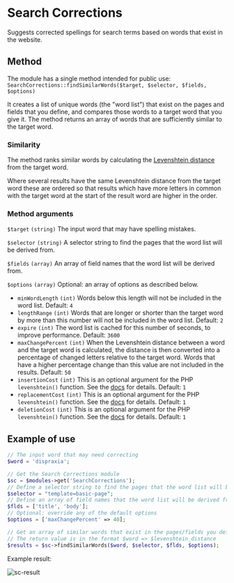 # Search Corrections

Suggests corrected spellings for search terms based on words that exist in the website.

## Method

The module has a single method intended for public use: `SearchCorrections::findSimilarWords($target, $selector, $fields, $options)`

It creates a list of unique words (the "word list") that exist on the pages and fields that you define, and compares those words to a target word that you give it. The method returns an array of words that are sufficiently similar to the target word.

### Similarity

The method ranks similar words by calculating the [Levenshtein distance](https://en.wikipedia.org/wiki/Levenshtein_distance) from the target word.

Where several results have the same Levenshtein distance from the target word these are ordered so that results which have more letters in common with the target word at the start of the result word are higher in the order.

### Method arguments

`$target` `(string)` The input word that may have spelling mistakes.

`$selector` `(string)` A selector string to find the pages that the word list will be derived from.

`$fields` `(array)` An array of field names that the word list will be derived from.

`$options` `(array)` Optional: an array of options as described below.
* `minWordLength` `(int)` Words below this length will not be included in the word list. Default: `4`
* `lengthRange` `(int)` Words that are longer or shorter than the target word by more than this number will not be included in the word list. Default: `2`
* `expire` `(int)` The word list is cached for this number of seconds, to improve performance. Default: `3600`
* `maxChangePercent` `(int)` When the Levenshtein distance between a word and the target word is calculated, the distance is then converted into a percentage of changed letters relative to the target word. Words that have a higher percentage change than this value are not included in the results. Default: `50`
* `insertionCost` `(int)` This is an optional argument for the PHP `levenshtein()` function. See the [docs](https://www.php.net/manual/en/function.levenshtein.php) for details. Default: `1`
* `replacementCost` `(int)` This is an optional argument for the PHP `levenshtein()` function. See the [docs](https://www.php.net/manual/en/function.levenshtein.php) for details. Default: `1`
* `deletionCost` `(int)` This is an optional argument for the PHP `levenshtein()` function. See the [docs](https://www.php.net/manual/en/function.levenshtein.php) for details. Default: `1`


## Example of use

```php
// The input word that may need correcting
$word = 'dispraxia';

// Get the Search Corrections module
$sc = $modules->get('SearchCorrections');
// Define a selector string to find the pages that the word list will be derived from
$selector = "template=basic-page";
// Define an array of field names that the word list will be derived from
$flds = ['title', 'body'];
// Optional: override any of the default options
$options = ['maxChangePercent' => 40];

// Get an array of similar words that exist in the pages/fields you defined
// The return value is in the format $word => $levenshtein_distance
$results = $sc->findSimilarWords($word, $selector, $flds, $options);
```

Example result:

![sc-result](https://github.com/Toutouwai/SearchCorrections/assets/1538852/6af2f79e-8cc5-454e-a6c8-50ff7c6c8f87)